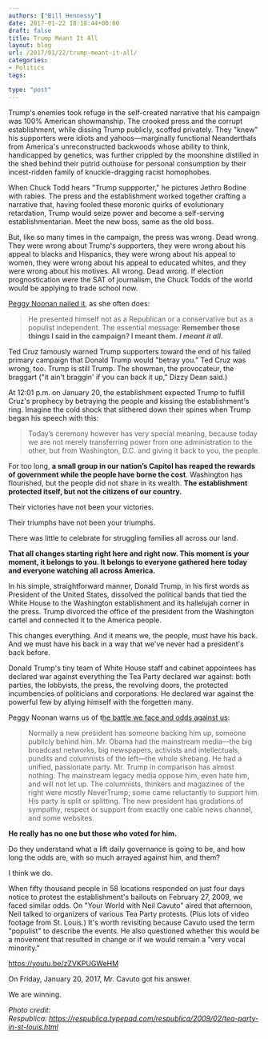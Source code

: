 ```yaml
---
authors: ["Bill Hennessy"]
date: 2017-01-22 18:18:44+00:00
draft: false
title: Trump Meant It All
layout: blog
url: /2017/01/22/trump-meant-it-all/
categories:
- Politics
tags:

type: "post"
---
```


Trump's enemies took refuge in the self-created narrative that his campaign was 100% American showmanship. The crooked press and the corrupt establishment, while dissing Trump publicly, scoffed privately. They "knew" his supporters were idiots and yahoos—marginally functional Neanderthals from America's unreconstructed backwoods whose ability to think, handicapped by genetics, was further crippled by the moonshine distilled in the shed behind their putrid outhouse for personal consumption by their incest-ridden family of knuckle-dragging racist homophobes.

When Chuck Todd hears "Trump suppporter," he pictures Jethro Bodine with rabies. The press and the establishment worked together crafting a narrative that, having fooled these moronic quirks of evolutionary retardation, Trump would seize power and become a self-serving establishmentarian. Meet the new boss, same as the old boss.

But, like so many times in the campaign, the press was wrong. Dead wrong. They were wrong about Trump's supporters, they were wrong about his appeal to blacks and Hispanics, they were wrong about his appeal to women, they were wrong about his appeal to educated whites, and they were wrong about his motives. All wrong. Dead wrong. If election prognostication were the SAT of journalism, the Chuck Todds of the world would be applying to trade school now.

[Peggy Noonan nailed it](https://www.wsj.com/articles/president-trump-declares-independence-1484956174), as she often does:



> He presented himself not as a Republican or a conservative but as a populist independent. The essential message: **Remember those things I said in the campaign? I meant them. _I meant it all._**



Ted Cruz famously warned Trump supporters toward the end of his failed primary campaign that Donald Trump would "betray you." Ted Cruz was wrong, too. Trump is still Trump. The showman, the provocateur, the braggart ("it ain't braggin' if you can back it up," Dizzy Dean said.)

At 12:01 p.m. on January 20, the establishment expected Trump to fulfill Cruz's prophecy by betraying the people and kissing the establishment's ring. Imagine the cold shock that slithered down their spines when Trump began his speech with this:



> Today’s ceremony however has very special meaning, because today we are not merely transferring power from one administration to the other, but from Washington, D.C. and giving it back to you, the people.

For too long, **a small group in our nation’s Capitol has reaped the rewards of government while the people have borne the cost**. Washington has flourished, but the people did not share in its wealth. **The establishment protected itself, but not the citizens of our country.**

Their victories have not been your victories.

Their triumphs have not been your triumphs.

There was little to celebrate for struggling families all across our land.

**That all changes starting right here and right now. This moment is your moment, it belongs to you. It belongs to everyone gathered here today and everyone watching all across America.**



In his simple, straightforward manner, Donald Trump, in his first words as President of the United States, dissolved the political bands that tied the White House to the Washington establishment and its hallelujah corner in the press. Trump divorced the office of the president from the Washington cartel and connected it to the America people.

This changes everything. And it means we, the people, must have his back. And we must have his back in a way that we've never had a president's back before.

Donald Trump's tiny team of White House staff and cabinet appointees has declared war against everything the Tea Party declared war against: both parties, the lobbyists, the press, the revolving doors, the protected incumbencies of politicians and corporations. He declared war against the powerful few by allying himself with the forgetten many.

Peggy Noonan warns us of t[he battle we face and odds against us](https://www.wsj.com/articles/president-trump-declares-independence-1484956174):



> Normally a new president has someone backing him up, someone publicly behind him. Mr. Obama had the mainstream media—the big broadcast networks, big newspapers, activists and intellectuals, pundits and columnists of the left—the whole shebang. He had a unified, passionate party. Mr. Trump in comparison has almost nothing. The mainstream legacy media oppose him, even hate him, and will not let up. The columnists, thinkers and magazines of the right were mostly NeverTrump; some came reluctantly to support him. His party is split or splitting. The new president has gradations of sympathy, respect or support from exactly one cable news channel, and some websites.

**He really has no one but those who voted for him.**

Do they understand what a lift daily governance is going to be, and how long the odds are, with so much arrayed against him, and them?



I think we do.

When fifty thousand people in 58 locations responded on just four days notice to protest the establishment's bailouts on February 27, 2009, we faced similar odds. On "Your World with Neil Cavuto" aired that afternoon, Neil talked to organizers of various Tea Party protests. (Plus lots of video footage from St. Louis.) It's worth revisiting because Cavuto used the term "populist" to describe the events. He also questioned whether this would be a movement that resulted in change or if we would remain a "very vocal minority."

https://youtu.be/zZVKPUGWeHM

On Friday, January 20, 2017, Mr. Cavuto got his answer.

We are winning.



_Photo credit: Respublica: https://respublica.typepad.com/respublica/2009/02/tea-party-in-st-louis.html_
